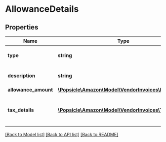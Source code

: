 # AllowanceDetails

## Properties
Name | Type | Description | Notes
------------ | ------------- | ------------- | -------------
**type** | **string** | Type of the allowance applied. | 
**description** | **string** | Description of the allowance. | [optional] 
**allowance_amount** | [**\Popsicle\Amazon\Model\VendorInvoices\Money**](Money.md) |  | 
**tax_details** | [**\Popsicle\Amazon\Model\VendorInvoices\TaxDetails[]**](TaxDetails.md) | Tax amount details applied on this allowance. | [optional] 

[[Back to Model list]](../../README.md#documentation-for-models) [[Back to API list]](../../README.md#documentation-for-api-endpoints) [[Back to README]](../../README.md)

